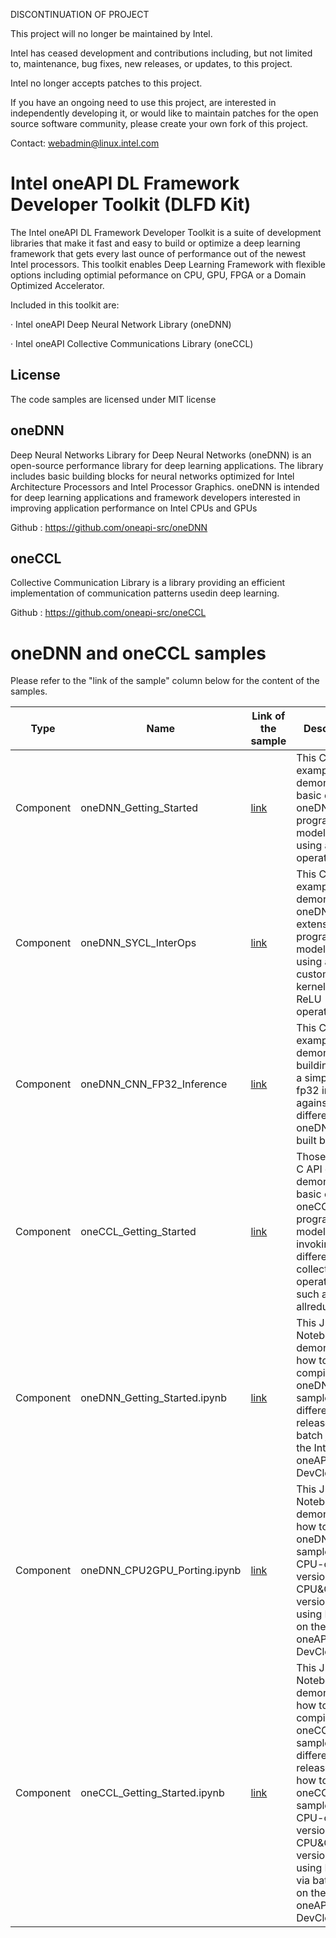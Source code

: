 DISCONTINUATION OF PROJECT

This project will no longer be maintained by Intel.

Intel has ceased development and contributions including, but not limited to, maintenance, bug fixes, new releases, or updates, to this project.  

Intel no longer accepts patches to this project.

If you have an ongoing need to use this project, are interested in independently developing it, or would like to maintain patches for the open source software community, please create your own fork of this project.  

Contact: webadmin@linux.intel.com
# Intel oneAPI DL Framework Developer Toolkit (DLFD Kit)

The Intel oneAPI DL Framework Developer Toolkit is a suite of development libraries that make it fast and easy to build or optimize a deep learning framework that gets every last ounce of performance out of the newest Intel processors. This toolkit enables  Deep Learning Framework with flexible options including optimial peformance on CPU, GPU, FPGA or a Domain Optimized Accelerator. 

Included in this toolkit are:

·        Intel oneAPI Deep Neural Network Library (oneDNN)

·        Intel oneAPI Collective Communications Library (oneCCL)

## License  
The code samples are licensed under MIT license

## oneDNN
Deep Neural Networks Library for Deep Neural Networks (oneDNN) is an open-source performance library for deep learning applications. The library includes basic building blocks for neural networks optimized for Intel Architecture Processors and Intel Processor Graphics. oneDNN is intended for deep learning applications and framework developers interested in improving application performance on Intel CPUs and GPUs

Github : https://github.com/oneapi-src/oneDNN


## oneCCL
Collective Communication Library is a library providing an efficient implementation of communication patterns usedin deep learning.

Github : https://github.com/oneapi-src/oneCCL

# oneDNN and oneCCL samples
Please refer to the "link of the sample" column below for the content of the samples.

| Type      | Name                 | Link of the sample | Description                                                  |
| --------- | ----------------------- |------------------- |------------------------------------------------------------ |
| Component | oneDNN_Getting_Started    |[link](https://github.com/intel/BaseKit-code-samples/tree/master/oneDNN/oneDNN_Getting_Started) | This C++ API example demonstrates basic of oneDNN programming model by using a ReLU operation. |
| Component | oneDNN_SYCL_InterOps      |[link](https://github.com/intel/BaseKit-code-samples/tree/master/oneDNN/oneDNN_SYCL_InterOp) | This C++ API example demonstrates oneDNN SYCL extensions API programming model by using a custom SYCL kernel and a ReLU operation . |
| Component | oneDNN_CNN_FP32_Inference |[link](https://github.com/intel/BaseKit-code-samples/tree/master/oneDNN/oneDNN_CNN_INFERENCE_FP32)| This C++ API example demonstrates building/runing a simple CNN fp32 inference against different oneDNN pre-built binarie. |
| Component | oneCCL_Getting_Started     |[link](https://github.com/intel/BaseKit-code-samples/tree/master/oneCCL/oneCCL_Getting_Started) | Those C++ & C API example demonstrates basic of oneCCL programming model by invoking different collective operations such as allreduce. |
| Component | oneDNN_Getting_Started.ipynb|[link](https://github.com/intel/BaseKit-code-samples/tree/master/oneDNN/oneDNN_Getting_Started/oneDNN_Getting_Started.ipynb) |This Jupyter Notebook demonstrates how to compile a oneDNN sample with different releases via batch jobs on the Intel oneAPI DevCloud|
| Component | oneDNN_CPU2GPU_Porting.ipynb|[link](https://github.com/intel/BaseKit-code-samples/tree/master/oneDNN/oneDNN_CNN_INFERENCE_FP32/oneDNN_CPU2GPU_Porting.ipynb) |This Jupyter Notebook demonstrates how to port a oneDNN sample from CPU-only version to CPU&GPU version by using DPC++ on the Intel oneAPI DevCloud|
| Component | oneCCL_Getting_Started.ipynb |[link](https://github.com/intel/BaseKit-code-samples/tree/master/oneCCL/oneCCL_Getting_Started/oneCCL_Getting_Started.ipynb) |This Jupyter Notebook demonstrates how to compile a oneCCL sample with different releases and how to port a oneCCL sample from CPU-only version to CPU&GPU version by using DPC++ via batch jobs on the Intel oneAPI DevCloud|
